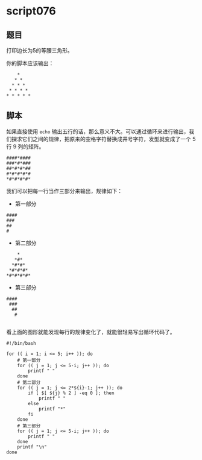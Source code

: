 

# script076

## 题目

打印边长为5的等腰三角形。

你的脚本应该输出：
```text
    *
   * *
  * * *
 * * * *
* * * * *
```





## 脚本

如果直接使用 `echo` 输出五行的话，那么意义不大。可以通过循环来进行输出，我们探求它们之间的规律，把原来的空格字符替换成井号字符，发型就变成了一个 5 行 9 列的矩阵。

```text
####*####
###*#*###
##*#*#*##
#*#*#*#*#
*#*#*#*#*
```

我们可以把每一行当作三部分来输出，规律如下：

- 第一部分

```text
####
###
##
#

```

- 第二部分

```text
    *
   *#*
  *#*#*
 *#*#*#*
*#*#*#*#*
```

- 第三部分

```text
####
 ###
  ##
   #
    
```

看上面的图形就能发现每行的规律变化了，就能很轻易写出循环代码了。


```shell
#!/bin/bash

for (( i = 1; i <= 5; i++ )); do
	# 第一部分
    for (( j = 1; j <= 5-i; j++ )); do
        printf " "
    done
    # 第二部分
    for (( j = 1; j <= 2*${i}-1; j++ )); do
        if [ $[ ${j} % 2 ] -eq 0 ]; then
            printf " "
        else
            printf "*"
        fi
    done
    # 第三部分
    for (( j = 1; j <= 5-i; j++ )); do
        printf " "
    done
    printf "\n"
done
```

